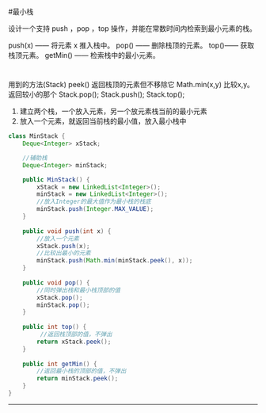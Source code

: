 #最小栈

设计一个支持 push ，pop ，top 操作，并能在常数时间内检索到最小元素的栈。

push(x) —— 将元素 x 推入栈中。
pop() —— 删除栈顶的元素。
top()—— 获取栈顶元素。
getMin() —— 检索栈中的最小元素。

#
用到的方法(Stack)
peek() 返回栈顶的元素但不移除它
Math.min(x,y) 比较x,y。返回较小的那个
Stack.pop();
Stack.push();
Stack.top();

[comment]: <> (思路)
1. 建立两个栈，一个放入元素，另一个放元素栈当前的最小元素
2. 放入一个元素，就返回当前栈的最小值，放入最小栈中

```java
class MinStack {
    Deque<Integer> xStack;

    //辅助栈
    Deque<Integer> minStack;

    public MinStack() {
        xStack = new LinkedList<Integer>();
        minStack = new LinkedList<Integer>();
        //放入Integer的最大值作为最小栈的栈底
        minStack.push(Integer.MAX_VALUE);
    }
    
    public void push(int x) {
        //放入一个元素
        xStack.push(x);
        //比较出最小的元素
        minStack.push(Math.min(minStack.peek(), x));
    }
    
    public void pop() {
        //同时弹出栈和最小栈顶部的值
        xStack.pop();
        minStack.pop();
    }
    
    public int top() {
         //返回栈顶部的值，不弹出
        return xStack.peek();
    }
    
    public int getMin() {
        //返回最小栈的顶部的值，不弹出
        return minStack.peek();
    }
}
```
------------------------------------------------------------------------------------